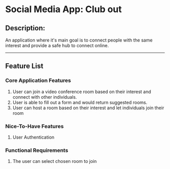 # Social Media App: Club out
## Description: 
An application where it's main goal is to connect people with the same interest and provide a safe hub to connect online.


-------
## Feature List
### Core Application Features
1. User can join a video conference room based on their interest and connect with other individuals.
2. User is able to fill out a form and would return suggested rooms.
3. User can host a room based on their interest and let individuals join their room


### Nice-To-Have Features
1. User Authentication

### Functional Requirements
1. The user can select chosen room to join





